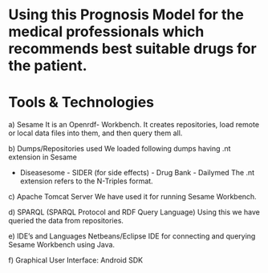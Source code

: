 Using this Prognosis Model for the medical professionals which recommends best suitable drugs for the patient.
==========================================================================================================

Tools & Technologies
====================================================================================

a) Sesame 
It is an Openrdf- Workbench. It creates repositories, load remote or local data files into them, and then query them all. 

b) Dumps/Repositories used 
 We loaded following dumps having .nt extension in Sesame 
- Diseasesome           - SIDER (for side effects)           - Drug Bank           - Dailymed 
The .nt extension refers to the N-Triples format. 

c) Apache Tomcat Server
         We have used it for running Sesame Workbench. 

d) SPARQL (SPARQL Protocol and RDF Query Language) 
         Using this we have queried the data from repositories. 

e) IDE’s and Languages Netbeans/Eclipse IDE for connecting and querying Sesame Workbench using Java.

f) Graphical User Interface: Android SDK


